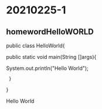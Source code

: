 # 20210225-1
homewordHelloWORLD
--


public class HelloWorld{

public static void main(String []args){

System.out.println("Hello World");

     }
     
}



Hello World

